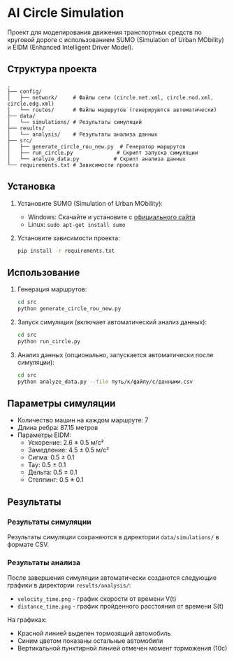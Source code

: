# AI Circle Simulation

Проект для моделирования движения транспортных средств по круговой дороге с использованием SUMO (Simulation of Urban MObility) и EIDM (Enhanced Intelligent Driver Model).

## Структура проекта

```
.
├── config/
│   ├── network/     # Файлы сети (circle.net.xml, circle.nod.xml, circle.edg.xml)
│   └── routes/      # Файлы маршрутов (генерируются автоматически)
├── data/
│   └── simulations/ # Результаты симуляций
├── results/
│   └── analysis/    # Результаты анализа данных
├── src/
│   ├── generate_circle_rou_new.py  # Генератор маршрутов
│   ├── run_circle.py              # Скрипт запуска симуляции
│   └── analyze_data.py           # Скрипт анализа данных
└── requirements.txt # Зависимости проекта
```

## Установка

1. Установите SUMO (Simulation of Urban MObility):
   - Windows: Скачайте и установите с [официального сайта](https://sumo.dlr.de/docs/Installing/Windows.html)
   - Linux: `sudo apt-get install sumo`

2. Установите зависимости проекта:
   ```bash
   pip install -r requirements.txt
   ```

## Использование

1. Генерация маршрутов:
   ```bash
   cd src
   python generate_circle_rou_new.py
   ```

2. Запуск симуляции (включает автоматический анализ данных):
   ```bash
   cd src
   python run_circle.py
   ```

3. Анализ данных (опционально, запускается автоматически после симуляции):
   ```bash
   cd src
   python analyze_data.py --file путь/к/файлу/с/данными.csv
   ```

## Параметры симуляции

- Количество машин на каждом маршруте: 7
- Длина ребра: 87.15 метров
- Параметры EIDM:
  - Ускорение: 2.6 ± 0.5 м/с²
  - Замедление: 4.5 ± 0.5 м/с²
  - Сигма: 0.5 ± 0.1
  - Тау: 0.5 ± 0.1
  - Дельта: 0.5 ± 0.1
  - Степпинг: 0.5 ± 0.1

## Результаты

### Результаты симуляции
Результаты симуляции сохраняются в директории `data/simulations/` в формате CSV. 

### Результаты анализа
После завершения симуляции автоматически создаются следующие графики в директории `results/analysis/`:
- `velocity_time.png` - график скорости от времени V(t)
- `distance_time.png` - график пройденного расстояния от времени S(t)

На графиках:
- Красной линией выделен тормозящий автомобиль
- Синим цветом показаны остальные автомобили
- Вертикальной пунктирной линией отмечен момент торможения (10с) 